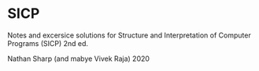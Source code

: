 # SICP
Notes and excersice solutions for Structure and Interpretation of Computer Programs (SICP) 2nd ed. 

Nathan Sharp  (and mabye Vivek Raja) 2020

